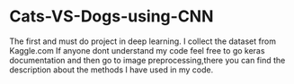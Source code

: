 # Cats-VS-Dogs-using-CNN
The first and must do project in deep learning. I collect the dataset from Kaggle.com
If anyone dont understand my code feel free to go keras documentation and then go to image preprocessing,there you can find the description about the methods I have used in my code.
